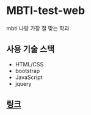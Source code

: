 # MBTI-test-web
mbti 나랑 가장 잘 맞는 학과

## 사용 기술 스택
* HTML/CSS
* bootstrap
* JavaScript
* jquery

## [링크]()
